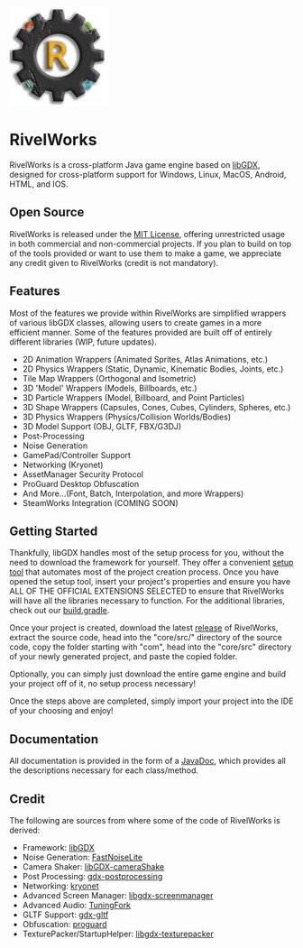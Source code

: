 ![alt text][logo]

[logo]: rivelworks.png "RivelWorks Logo"
# RivelWorks
RivelWorks is a cross-platform Java game engine based on [libGDX](https://libgdx.com/ "libGDX Website"), designed for cross-platform support for Windows, Linux, MacOS, Android, HTML, and IOS.
## Open Source
RivelWorks is released under the [MIT License](https://opensource.org/license/mit "MIT License Obligations"), offering unrestricted usage in both commercial and non-commercial projects. If you plan to build on top of the tools provided or want to use them to make a game, we appreciate any credit given to RivelWorks (credit is not mandatory).
## Features
Most of the features we provide within RivelWorks are simplified wrappers of various libGDX classes, allowing users to create games in a more efficient manner. Some of the features provided are built off of entirely different libraries (WIP, future updates).
 * 2D Animation Wrappers (Animated Sprites, Atlas Animations, etc.)
 * 2D Physics Wrappers (Static, Dynamic, Kinematic Bodies, Joints, etc.)
 * Tile Map Wrappers (Orthogonal and Isometric)
 * 3D 'Model' Wrappers (Models, Billboards, etc.)
 * 3D Particle Wrappers (Model, Billboard, and Point Particles)
 * 3D Shape Wrappers (Capsules, Cones, Cubes, Cylinders, Spheres, etc.)
 * 3D Physics Wrappers (Physics/Collision Worlds/Bodies)
 * 3D Model Support (OBJ, GLTF, FBX/G3DJ)
 * Post-Processing
 * Noise Generation
 * GamePad/Controller Support
 * Networking (Kryonet)
 * AssetManager Security Protocol
 * ProGuard Desktop Obfuscation
 * And More...(Font, Batch, Interpolation, and more Wrappers)
 * SteamWorks Integration (COMING SOON)
 ## Getting Started
Thankfully, libGDX handles most of the setup process for you, without the need to download the framework for yourself. They offer a convenient [setup tool](https://libgdx.com/dev/#how-to-get-started-with-libgdx "libGDX Setup Page") that automates most of the project creation process. Once you have opened the setup tool, insert your project's properties and ensure you have ALL OF THE OFFICIAL EXTENSIONS SELECTED to ensure that RivelWorks will have all the libraries necessary to function. For the additional libraries, check out our [build.gradle](build.gradle).
 
Once your project is created, download the latest [release](https://github.com/RivelBop/RivelWorks/releases) of RivelWorks, extract the source code, head into the "core/src/" directory of the source code, copy the folder starting with "com", head into the "core/src" directory of your newly generated project, and paste the copied folder.

Optionally, you can simply just download the entire game engine and build your project off of it, no setup process necessary!
 
Once the steps above are completed, simply import your project into the IDE of your choosing and enjoy!
## Documentation
All documentation is provided in the form of a [JavaDoc](javadoc/index.html "RivelWorks JavaDoc"), which provides all the descriptions necessary for each class/method.
## Credit
The following are sources from where some of the code of RivelWorks is derived:
* Framework: [libGDX](https://libgdx.com/ "libGDX Website")
* Noise Generation: [FastNoiseLite](https://github.com/Auburn/FastNoiseLite "FastNoiseLite Github")
* Camera Shaker: [libGDX-cameraShake](https://github.com/antzGames/libGDX-cameraShake "libGDX-cameraShake Github")
* Post Processing: [gdx-postprocessing](https://github.com/Anuken/gdx-postprocessing "gdx-postprocessing Github")
* Networking: [kryonet](https://github.com/crykn/kryonet "kryonet Github")
* Advanced Screen Manager: [libgdx-screenmanager](https://github.com/crykn/libgdx-screenmanager "libgdx-screenmanager Github")
* Advanced Audio: [TuningFork](https://github.com/Hangman/TuningFork "TuningFork Github")
* GLTF Support: [gdx-gltf](https://github.com/mgsx-dev/gdx-gltf "gdx-gltf Github")
* Obfuscation: [proguard](https://www.guardsquare.com/proguard "ProGuard Website")
* TexturePacker/StartupHelper: [libgdx-texturepacker](https://github.com/tommyettinger/libgdx-texturepacker "libgdx-texturepacker Github")
